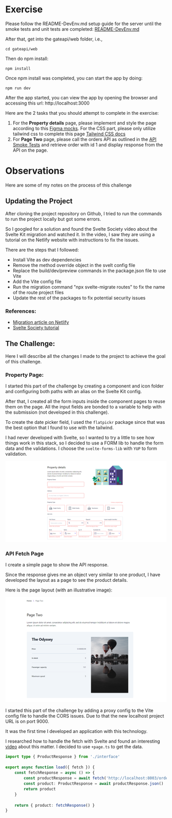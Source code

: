 # Exercise

Please follow the README-DevEnv.md setup guide for the server until the smoke tests and unit tests are completed:
[README-DevEnv.md](https://github.com/gitricko/nameko-devex/blob/master/README-DevEnv.md)

After that, get into the gateapi/web folder, i.e.,

```
cd gateapi/web
```

Then do npm install:

```
npm install
```

Once npm install was completed, you can start the app by doing:

```
npm run dev
```

After the app started, you can view the app by opening the browser and accessing this url: http://localhost:3000

Here are the 2 tasks that you should attempt to complete in the exercise:

1. For the **Property details** page, please implement and style the page according to this [Figma mocks](https://bit.ly/3pcGsLl). For the CSS part, please only utilize tailwind css to complete this page [Tailwind CSS docs](https://tailwindcss.com/docs/installation)
2. For **Page Two** page, please call the orders API as outlined in the [API Smoke Tests](https://github.com/gitricko/nameko-devex/blob/master/test/nex-smoketest.sh) and retrieve order with id 1 and display response from the API on the page.

# Observations

Here are some of my notes on the process of this challenge

## Updating the Project

After cloning the project repository on Github, I tried to run the commands to run the project locally but got some errors.

So I googled for a solution and found the Svelte Society vídeo about the Svelte Kit migration and watched it. In the video, I saw they are using a tutorial on the Netlify website with instructions to fix the issues.

There are the steps that I followed:

- Install Vite as dev dependencies
- Remove the method override object in the svelt config file
- Replace the build/dev/preview commands in the package.json file to use Vite
- Add the Vite config file
- Run the migration command "npx svelte-migrate routes" to fix the name of the route project files
- Update the rest of the packages to fix potential security issues

### References:

- [Migration article on Netlify](https://www.netlify.com/blog/migrating-breaking-changes-in-sveltekit)
- [Svelte Society tutorial](https://www.youtube.com/watch?v=vzeZskhjoeQ)

## The Challenge:

Here I will describe all the changes I made to the project to achieve the goal of this challenge.

### Property Page:

I started this part of the challenge by creating a component and icon folder and configuring both paths with an alias on the Svelte Kit config.

After that, I created all the form inputs inside the component pages to reuse them on the page. All the input fields are bonded to a variable to help with the submission (not developed in this challenge).

To create the date picker field, I used the `flatpickr` package since that was the best option that I found to use with the tailwind.

I had never developed with Svelte, so I wanted to try a little to see how things work in this stack, so I decided to use a FORM lib to handle the form data and the validations. I choose the `svelte-forms-lib` with `YUP` to form validation.

<img src="page-form-validation.png" />

### API Fetch Page

I create a simple page to show the API response.

Since the response gives me an object very similar to one product, I have developed the layout as a page to see the product details.

Here is the page layout (with an illustrative image):

<img src="page-api.png" />

I started this part of the challenge by adding a proxy config to the Vite config file to handle the CORS issues. Due to that the new localhost project URL is on port 9000.

It was the first time I developed an application with this technology.

I researched how to handle the fetch with Svelte and found an interesting [video](https://www.youtube.com/watch?v=EQy-AYhZIlE) about this matter. I decided to use `+page.ts` to get the data.

```ts
import type { ProductResponse } from './interface'

export async function load({ fetch }) {
	const fetchResponse = async () => {
		const productResponse = await fetch('http://localhost:8003/orders/1')
		const product: ProductResponse = await productResponse.json()
		return product
	}

	return { product: fetchResponse() }
}
```
